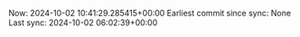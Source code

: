 Now: 2024-10-02 10:41:29.285415+00:00 Earliest commit since sync: None Last sync: 2024-10-02 06:02:39+00:00
